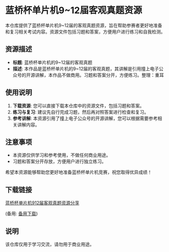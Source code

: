 # 蓝桥杯单片机9~12届客观真题资源

本仓库提供了蓝桥杯单片机9~12届的客观真题资源，旨在帮助参赛者更好地准备和复习相关考试内容。资源文件包括习题和答案，方便用户进行练习和自我检测。

## 资源描述

- **标题**: 蓝桥杯单片机的9~12届的客观真题
- **描述**: 本作品是蓝桥杯单片机的9~12届的客观真题，其讲解是引用撞上电子公众号的开源讲解，本作品不做商用。习题和答案分开，方便练习。整理：重耳

## 使用说明

1. **下载资源**: 您可以直接下载本仓库中的资源文件，包括习题和答案。
2. **练习与复习**: 建议先自行完成习题，然后再对照答案进行检查和复习。
3. **参考讲解**: 本资源引用了撞上电子公众号的开源讲解，您可以根据需要参考相关讲解内容。

## 注意事项

- 本资源仅供学习和参考使用，不做任何商业用途。
- 习题和答案分开存放，方便用户进行独立练习。

希望本资源能够帮助您更好地准备蓝桥杯单片机竞赛，祝您取得优异成绩！

## 下载链接
[蓝桥杯单片机912届客观真题资源分享](https://pan.quark.cn/s/e4485d076b14) 

(备用: [备用下载](https://pan.baidu.com/s/1Qdmj_dVOF8QBGk0TYjMl3g?pwd=1234))

## 说明

该仓库仅用于学习交流，请勿用于商业用途。

